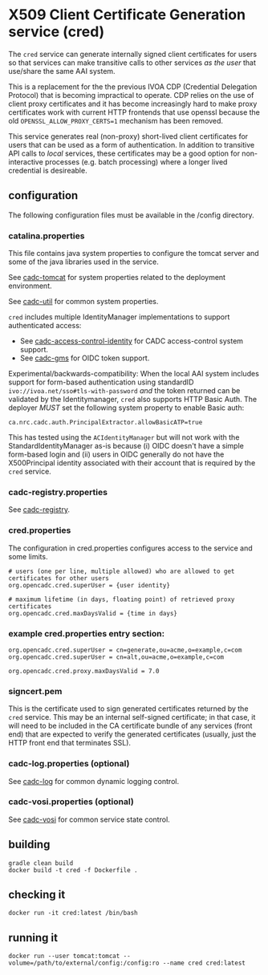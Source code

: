 # X509 Client Certificate Generation service (cred)

The `cred` service can generate internally signed client certificates for users so that
services can make transitive calls to other services _as the user_ that use/share the same 
AAI system. 

This is a replacement for the the previous IVOA CDP (Credential Delegation Protocol)
that is becoming impractical to operate. CDP relies on the use of client proxy certificates
and it has become increasingly hard to make proxy certificates work with current HTTP frontends
that use openssl because the old `OPENSSL_ALLOW_PROXY_CERTS=1` mechanism has been removed.

This service generates real (non-proxy) short-lived client certificates for users that can be
used as a form of authentication.  In addition to transitive API calls to _local_ services,
these certificates may be a good option for non-interactive processes (e.g. batch processing)
where a longer lived credential is desireable.

## configuration

The following configuration files must be available in the /config directory.

### catalina.properties
This file contains java system properties to configure the tomcat server and some of the java
libraries used in the service.

See <a href="https://github.com/opencadc/docker-base/tree/master/cadc-tomcat">cadc-tomcat</a>
for system properties related to the deployment environment.

See <a href="https://github.com/opencadc/core/tree/master/cadc-util">cadc-util</a>
for common system properties.

`cred` includes multiple IdentityManager implementations to support authenticated access:
 - See <a href="https://github.com/opencadc/ac/tree/master/cadc-access-control-identity">cadc-access-control-identity</a> for CADC access-control system support.
 - See <a href="https://github.com/opencadc/ac/tree/master/cadc-gms">cadc-gms</a> for OIDC token support.
 
Experimental/backwards-compatibility: When the local AAI system includes support for form-based 
authentication using standardID `ivo://ivoa.net/sso#tls-with-password` _and_ the token returned 
can be validated by the Identitymanager, `cred` also supports HTTP Basic Auth. The deployer *MUST* 
set the following system property to enable Basic auth:
```
ca.nrc.cadc.auth.PrincipalExtractor.allowBasicATP=true
```
This has tested using the `ACIdentityManager` but will not work with the  StandardIdentityManager as-is
because (i) OIDC doesn't have a simple form-based login and (ii) users in OIDC generally do not have the
X500Principal identity associated with their account that is required by the `cred` service.

### cadc-registry.properties
See <a href="https://github.com/opencadc/reg/tree/master/cadc-registry">cadc-registry</a>.

### cred.properties

The configuration in cred.properties configures access to the service and some limits.
```
# users (one per line, multiple allowed) who are allowed to get certificates for other users
org.opencadc.cred.superUser = {user identity}

# maximum lifetime (in days, floating point) of retrieved proxy certificates
org.opencadc.cred.maxDaysValid = {time in days}
```

### example cred.properties entry section:
```
org.opencadc.cred.superUser = cn=generate,ou=acme,o=example,c=com 
org.opencadc.cred.superUser = cn=alt,ou=acme,o=example,c=com

org.opencadc.cred.proxy.maxDaysValid = 7.0
```

### signcert.pem
This is the certificate used to sign generated certificates returned by the `cred` service. This may be
an internal self-signed certificate; in that case, it will need to be included in the CA certificate bundle
of any services (front end) that are expected to verify the generated certificates (usually, just the HTTP
front end that terminates SSL).

### cadc-log.properties (optional)
See <a href="https://github.com/opencadc/core/tree/master/cadc-log">cadc-log</a> for common 
dynamic logging control.

### cadc-vosi.properties (optional)
See <a href="https://github.com/opencadc/reg/tree/master/cadc-vosi">cadc-vosi</a> for common 
service state control.

## building
```
gradle clean build
docker build -t cred -f Dockerfile .
```

## checking it
```
docker run -it cred:latest /bin/bash
```

## running it
```
docker run --user tomcat:tomcat --volume=/path/to/external/config:/config:ro --name cred cred:latest
```


